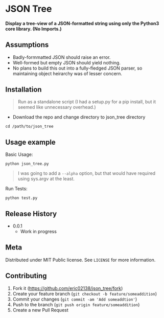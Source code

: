# JSON Tree
#### Display a tree-view of a JSON-formatted string using only the Python3 core library.  (No Imports.)

## Assumptions
* Badly-formmatted JSON should raise an error.
* Well-formed but empty JSON should yield nothing.
* No plans to build this out into a fully-fledged JSON parser, so maintaining object heirarchy was of lesser concern.

## Installation

> Run as a standalone script (I had a setup.py for a pip install, but it seemed like unnecessary overhead.) 

* Download the repo and change directory to json_tree directory
```
cd /path/to/json_tree
```

## Usage example
Basic Usage:
```
python json_tree.py
```
> I was going to add a `--alpha` option, but that would have required using sys.argv at the least.

Run Tests:
```
python test.py
```

## Release History
* 0.0.1
    * Work in progress

## Meta

Distributed under MIT Public license. See ``LICENSE`` for more information.

## Contributing

1. Fork it (<https://github.com/eric02138/json_tree/fork>)
2. Create your feature branch (`git checkout -b feature/someaddition`)
3. Commit your changes (`git commit -am 'Add someaddtion'`)
4. Push to the branch (`git push origin feature/someaddition`)
5. Create a new Pull Request